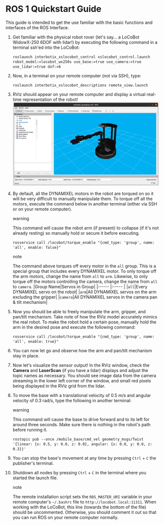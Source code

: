 ROS 1 Quickstart Guide
======================



This guide is intended to get the use familiar with the basic functions and interfaces of the ROS
Interface.

1.  Get familiar with the physical robot rover (let's say... a LoCoBot WidowX-250 6DOF with lidar!) by executing the following command in a terminal ssh'ed into the LoCoBot:
    
        roslaunch interbotix_xslocobot_control xslocobot_control.launch robot_model:=locobot_wx250s use_base:=true use_camera:=true use_lidar:=true dof:=6
2.  Now, in a terminal on your remote computer (not via SSH), type:
    
        roslaunch interbotix_xslocobot_descriptions remote_view.launch
3.  RViz should appear on your remote computer and display a virtual real-time representation of the robot!
    ![image info](./images/rviz.png)
4.  By default, all the DYNAMIXEL motors in the robot are torqued on so it will be very difficult to manually manipulate them. To torque off all the motors, execute the command below in another terminal (either via SSH or on your remote computer).

    warning

    This command will cause the robot arm (if present) to collapse (if it's not already resting) so manually hold or secure it before executing.
    
        rosservice call /locobot/torque_enable "{cmd_type: 'group', name: 'all', enable: false}"

    note

    The command above torques off every motor in the ``all`` group. This is a special group
    that includes every DYNAMIXEL motor. To only torque off the arm motors, change the name
    from ``all`` to ``arm``. Likewise, to only torque off the motors controlling the camera,
    change the name from ``all`` to ``camera``.
    |Group Name|Servos in Group|
    |:----- |:----- |
    |``all``|Every DYNAMIXEL servo on the robot|
    |``arm``|All DYNAMIXEL servos on the arm excluding the gripper|
    |``camera``|All DYNAMIXEL servos in the camera pan & tilt mechanism|
5.  Now you should be able to freely manipulate the arm, gripper, and pan/tilt mechanism. Take note of how the RViz model accurately mimics the real robot. To make the robot hold a certain pose, manually hold the arm in the desired pose and execute the following command: 

        rosservice call /locobot/torque_enable "{cmd_type: 'group', name: 'all', enable: true}"
6.  You can now let go and observe how the arm and pan/tilt mechanism stay in place.
7.  Now let's visualize the sensor output! In the RViz window, check the **Camera** and **LaserScan** (if you have a lidar) displays and adjust the topic names as necessary. You should see image data from the camera streaming in the lower left corner of the window, and small red pixels being displayed in the RViz grid from the lidar.
8.  To move the base with a translational velocity of 0.5 m/s and angular velocity of 0.3 rad/s, type the following in another terminal:

    warning

    This command will cause the base to drive forward and to its left for around three seconds.
    Make sure there is nothing in the robot's path before running it.
    
        rostopic pub --once /mobile_base/cmd_vel geometry_msgs/Twist '{linear: {x: 0.5, y: 0.0, z: 0.0}, angular: {x: 0.0, y: 0.0, z: 0.3}}'
9.  You can stop the base's movement at any time by pressing ``Ctrl`` + ``C`` the publisher's terminal.
10. Shutdown all nodes by pressing ``Ctrl`` + ``C`` in the terminal where you started the launch file.

    note

    The remote installation script sets the ``ROS_MASTER_URI`` variable in your remote computer's
    ``~/.bashrc`` file to ``http://locobot.local:11311``. When working with the LoCoBot, this line
    (towards the bottom of the file) should be uncommented. Otherwise, you should comment it out so
    that you can run ROS on your remote computer normally.
